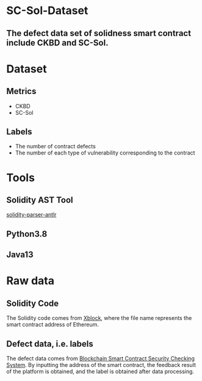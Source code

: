 # SC-Sol-Dataset
The defect data set of solidness smart contract include CKBD and SC-Sol.
---
# Dataset
## Metrics
* CKBD
* SC-Sol
## Labels
* The number of contract defects
* The number of each type of vulnerability corresponding to the contract
# Tools
## Solidity AST Tool
[solidity-parser-antlr](https://github.com/federicobond/solidity-parser-antlr)

## Python3.8
## Java13

# Raw data
## Solidity Code
The Solidity code comes from [Xblock](http://xblock.pro/ethereum/), where the file name represents the smart contract address of Ethereum.
## Defect data, i.e. labels
The defect data comes from [Blockchain Smart Contract Security Checking System](http://www.sjtubsrc.net/index.html). By inputting the address of the smart contract, the feedback result of the platform is obtained, and the label is obtained after data processing.
